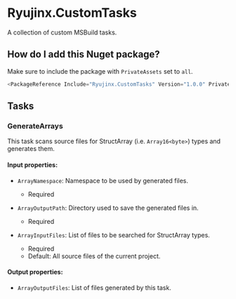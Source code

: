 # Ryujinx.CustomTasks

A collection of custom MSBuild tasks.

## How do I add this Nuget package?

Make sure to include the package with `PrivateAssets` set to `all`.

```cs
<PackageReference Include="Ryujinx.CustomTasks" Version="1.0.0" PrivateAssets="all" />
```

## Tasks

### GenerateArrays

This task scans source files for StructArray (i.e. `Array16<byte>`) types and generates them.

#### Input properties:

- `ArrayNamespace`: Namespace to be used by generated files.
  - Required

- `ArrayOutputPath`: Directory used to save the generated files in.
  - Required

- `ArrayInputFiles`: List of files to be searched for StructArray types.
  - Required
  - Default: All source files of the current project.

#### Output properties:

- `ArrayOutputFiles`: List of files generated by this task.
